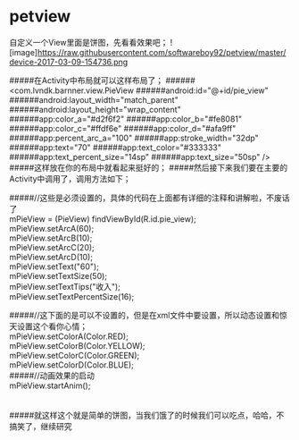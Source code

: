 # petview
自定义一个View里面是饼图，先看看效果吧；
![image]https://raw.githubusercontent.com/softwareboy92/petview/master/device-2017-03-09-154736.png

#####在Activity中布局就可以这样布局了；
######<com.lvndk.barnner.view.PieView
######android:id="@+id/pie_view"
######android:layout_width="match_parent"
######android:layout_height="wrap_content"
######app:color_a="#d2f6f2"
######app:color_b="#fe8081"
######app:color_c="#ffdf6e"
######app:color_d="#afa9ff"
######app:percent_arc_a="100"
######app:stroke_width="32dp"
######app:text="70"
######app:text_color="#333333"
######app:text_percent_size="14sp"
######app:text_size="50sp" />
#####这样放在你的布局中就看起来挺好的；
#####然后接下来我们要在主要的Activity中调用了，调用方法如下；
 
#####//这些是必须设置的，具体的代码在上面都有详细的注释和讲解啦，不废话了<br/>
mPieView = (PieView) findViewById(R.id.pie_view);<br/>
mPieView.setArcA(60);<br/>
mPieView.setArcB(10);<br/>
mPieView.setArcC(20);<br/>
mPieView.setArcD(10);<br/>
mPieView.setText("60");<br/>
mPieView.setTextSize(50);<br/>
mPieView.setTextTips("收入");<br/>
mPieView.setTextPercentSize(16);<br/>

#####//这下面的是可以不设置的，但是在xml文件中要设置，所以动态设置和惊天设置这个看你心情；<br/>
mPieView.setColorA(Color.RED);<br/>
mPieView.setColorB(Color.YELLOW);<br/>
mPieView.setColorC(Color.GREEN);<br/>
mPieView.setColorD(Color.BLUE);<br/>
#####//动画效果的启动<br/>
mPieView.startAnim();<br/>
</br>
</br>
#####就这样这个就是简单的饼图，当我们饿了的时候我们可以吃点，哈哈，不搞笑了，继续研究<br/>
